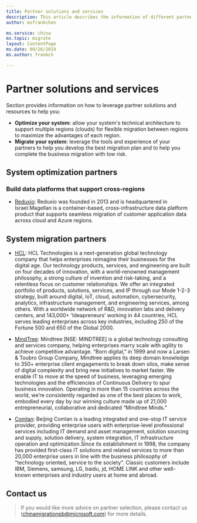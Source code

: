 ```yaml
---
title: Partner solutions and services
description: This article describes the information of different partners to help you choose the applicable partner
author: msfrankchen

ms.service: china 
ms.topic: migrate
layout: ContentPage 
ms.date: 09/26/2019
ms.author: frankch

---
```

# Partner solutions and services

Section provides information on how to leverage partner solutions and resources to help you:
* **Optimize your system**: allow your system's technical architecture to support multiple regions (clouds) for flexible migration between regions to maximize the advantages of each region.
* **Migrate your system**: leverage the tools and experience of your partners to help you develop the best migration plan and to help you complete the business migration with low risk.

## System optimization partners

### Build data platforms that support cross-regions
* [Reduxio](../migrate/media/china-migration-partners/partner-profile-reduxio.pdf): Reduxio was founded in 2013 and is headquartered in Israel.Magellan is a container-based, cross-infrastructure data platform product that supports seamless migration of customer application data across cloud and Azure regions.

## System migration partners

* [HCL](../migrate/media/china-migration-partners/partner-profile-hcl.pdf): HCL Technologies is a next-generation global technology company that helps enterprises reimagine their businesses for the digital age. Our technology products, services, and engineering are built on four decades of innovation, with a world-renowned management philosophy, a strong culture of invention and risk-taking, and a relentless focus on customer relationships. We offer an integrated portfolio of products, solutions, services, and IP through our Mode 1-2-3 strategy, built around digital, IoT, cloud, automation, cybersecurity, analytics, infrastructure management, and engineering services, among others. With a worldwide network of R&D, innovation labs and delivery centers, and 143,000+ ‘Ideapreneurs’ working in 44 countries, HCL serves leading enterprises across key industries, including 250 of the Fortune 500 and 650 of the Global 2000.

* [MindTree](../migrate/media/china-migration-partners/partner-profile-mindtree.pdf): Mindtree [NSE: MINDTREE] is a global technology consulting and services company, helping enterprises marry scale with agility to achieve competitive advantage. “Born digital,” in 1999 and now a Larsen & Toubro Group Company, Mindtree applies its deep domain knowledge to 350+ enterprise client engagements to break down silos, make sense of digital complexity and bring new initiatives to market faster. We enable IT to move at the speed of business, leveraging emerging technologies and the efficiencies of Continuous Delivery to spur business innovation. Operating in more than 15 countries across the world, we’re consistently regarded as one of the best places to work, embodied every day by our winning culture made up of 21,000 entrepreneurial, collaborative and dedicated “Mindtree Minds.”  

* [Comlan](./media/china-migration-partners/partner-profile-comlan-cn.pdf): Beijing Comlan is a leading integrated and one-stop IT service provider, providing enterprise users with enterprise-level professional services including IT demand and asset management, solution sourcing and supply, solution delivery, system integration, IT infrastructure operation and optimization.Since its establishment in 1998, the company has provided first-class IT solutions and related services to more than 20,000 enterprise users in line with the business philosophy of "technology oriented, service to the society". Classic customers include IBM, Siemens, samsung, LG, baidu, jd, HOME LINK and other well-known enterprises and industry users at home and abroad.

## Contact us
>If you would like more advice on partner selection, please contact us (chinamigrationpb@microsoft.com) for more details.
